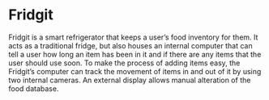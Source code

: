 # Fridgit

Fridgit is a smart refrigerator that keeps a user’s food inventory for them. It acts as a traditional fridge, but also houses an internal computer that can tell a user how long an item has been in it and if there are any items that the user should use soon. To make the process of adding items easy, the Fridgit’s computer can track the movement of items in and out of it by using two internal cameras. An external display allows manual alteration of the food database.
